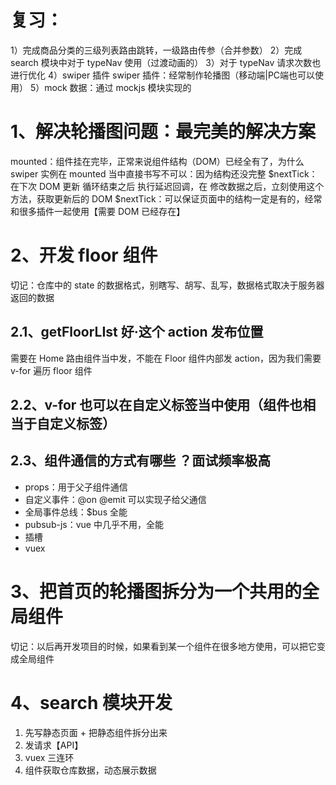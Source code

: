 # 复习：

1）完成商品分类的三级列表路由跳转，一级路由传参（合并参数）
2）完成 search 模块中对于 typeNav 使用（过渡动画的）
3）对于 typeNav 请求次数也进行优化
4）swiper 插件
swiper 插件：经常制作轮播图（移动端|PC端也可以使用）
5）mock 数据：通过 mockjs 模块实现的

# 1、解决轮播图问题：最完美的解决方案

mounted：组件挂在完毕，正常来说组件结构（DOM）已经全有了，为什么 swiper 实例在 mounted 当中直接书写不可以：因为结构还没完整
$nextTick：在下次 DOM 更新 循环结束之后 执行延迟回调，在 修改数据之后，立刻使用这个方法，获取更新后的 DOM
$nextTick：可以保证页面中的结构一定是有的，经常和很多插件一起使用【需要 DOM 已经存在】

# 2、开发 floor 组件

切记：仓库中的 state 的数据格式，别瞎写、胡写、乱写，数据格式取决于服务器返回的数据

## 2.1、getFloorLIst 好·这个 action 发布位置

需要在 Home 路由组件当中发，不能在 Floor 组件内部发 action，因为我们需要 v-for 遍历 floor 组件

## 2.2、v-for 也可以在自定义标签当中使用（组件也相当于自定义标签）

## 2.3、组件通信的方式有哪些 ？面试频率极高

- props：用于父子组件通信
- 自定义事件：@on @emit 可以实现子给父通信
- 全局事件总线：$bus 全能
- pubsub-js：vue 中几乎不用，全能
- 插槽
- vuex

# 3、把首页的轮播图拆分为一个共用的全局组件

切记：以后再开发项目的时候，如果看到某一个组件在很多地方使用，可以把它变成全局组件

# 4、search 模块开发

1. 先写静态页面 + 把静态组件拆分出来
2. 发请求【API】
3. vuex 三连环
4. 组件获取仓库数据，动态展示数据